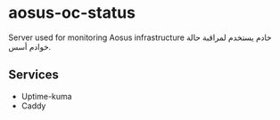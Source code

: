 # aosus-oc-status

Server used for monitoring Aosus infrastructure
خادم يستخدم لمراقبة حالة خوادم أسس.

## Services
- Uptime-kuma
- Caddy